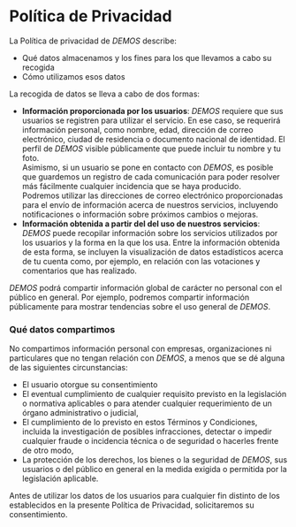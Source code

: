 Política de Privacidad
======

La Política de privacidad de *DEMOS* describe:
- Qué datos almacenamos y los fines para los que llevamos a cabo su recogida
- Cómo utilizamos esos datos


La recogida de datos se lleva a cabo de dos formas:

- **Información proporcionada por los usuarios**: *DEMOS* requiere que sus usuarios se registren para utilizar el servicio. En ese caso, se requerirá información personal, como nombre, edad, dirección de correo electrónico, ciudad de residencia o documento nacional de identidad. El perfil de *DEMOS* visible públicamente que puede incluir tu nombre y tu foto.  
Asimismo, si un usuario se pone en contacto con *DEMOS*, es posible que guardemos un registro de cada comunicación para poder resolver más fácilmente cualquier incidencia que se haya producido.  
Podremos utilizar las direcciones de correo electrónico proporcionadas para el envío de información acerca de nuestros servicios, incluyendo notificaciones o información sobre próximos cambios o mejoras.
- **Información obtenida a partir del del uso de nuestros servicios**: *DEMOS* puede recopilar información sobre los servicios utilizados por los usuarios y la forma en la que los usa. Entre la información obtenida de esta forma, se incluyen la visualización de datos estadísticos acerca de tu cuenta como, por ejemplo, en relación con las votaciones y comentarios que has realizado.

*DEMOS* podrá compartir información global de carácter no personal con el público en general. Por ejemplo, podremos compartir información públicamente para mostrar tendencias sobre el uso general de *DEMOS*.

### Qué datos compartimos
No compartimos información personal con empresas, organizaciones ni particulares que no tengan relación con *DEMOS*, a menos que se dé alguna de las siguientes circunstancias:
- El usuario otorgue su consentimiento
- El eventual cumplimiento de cualquier requisito previsto en la legislación o normativa aplicables o para atender cualquier requerimiento de un órgano administrativo o judicial,
- El cumplimiento de lo previsto en estos Términos y Condiciones, incluida la investigación de posibles infracciones, detectar o impedir cualquier fraude o incidencia técnica o de seguridad o hacerles frente de otro modo,
- La protección de los derechos, los bienes o la seguridad de *DEMOS*, sus usuarios o del público en general en la medida exigida o permitida por la legislación aplicable.  

Antes de utilizar los datos de los usuarios para cualquier fin distinto de los establecidos en la presente Política de Privacidad, solicitaremos su consentimiento.